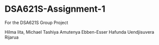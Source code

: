 # DSA621S-Assignment-1
For the DSA621S Group Project

Hilma Iita,
Michael Tashiya Amutenya
Ebben-Esser Hafunda
Uendjisuvera Rijarua
